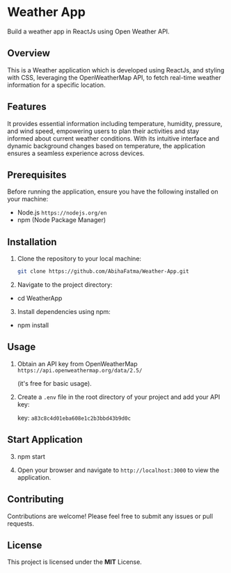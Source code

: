 # Weather App

Build a weather app in ReactJs using Open Weather API.

## Overview

This is a Weather application which is developed using ReactJs, and styling with CSS, leveraging the OpenWeatherMap API, to fetch real-time weather information for a specific location.

## Features

It provides essential information including temperature, humidity, pressure, and wind speed, empowering users to plan their activities and stay informed about current weather conditions. With its intuitive interface and dynamic background changes based on temperature, the application ensures a seamless experience across devices.

## Prerequisites

Before running the application, ensure you have the following installed on your machine:

- Node.js `https://nodejs.org/en`
- npm (Node Package Manager)

## Installation

1. Clone the repository to your local machine:

   ```bash
   git clone https://github.com/AbihaFatma/Weather-App.git

   ```

2. Navigate to the project directory:

- cd WeatherApp

3. Install dependencies using npm:

- npm install

## Usage

1. Obtain an API key from OpenWeatherMap `https://api.openweathermap.org/data/2.5/`

   (it's free for basic usage).

2. Create a `.env` file in the root directory of your project and add your API key:

   key: `a83c8c4d01eba608e1c2b3bbd43b9d0c`

## Start Application

3. npm start

4. Open your browser and navigate to `http://localhost:3000` to view the application.

## Contributing

Contributions are welcome! Please feel free to submit any issues or pull requests.

## License

This project is licensed under the **MIT** License.
